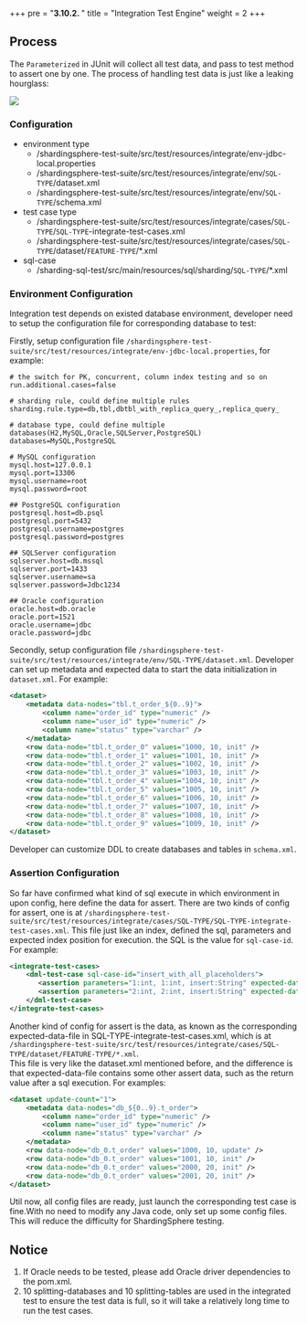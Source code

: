 +++
pre = "<b>3.10.2. </b>"
title = "Integration Test Engine"
weight = 2
+++

## Process
The `Parameterized` in JUnit will collect all test data, and pass to test method to assert one by one. The process of handling test data is just like a leaking hourglass:

![](https://shardingsphere.apache.org/document/current/img/test-engine/integration-test.jpg)

### Configuration
 
  - environment type
    - /shardingsphere-test-suite/src/test/resources/integrate/env-jdbc-local.properties
    - /shardingsphere-test-suite/src/test/resources/integrate/env/`SQL-TYPE`/dataset.xml
    - /shardingsphere-test-suite/src/test/resources/integrate/env/`SQL-TYPE`/schema.xml
  - test case type
    - /shardingsphere-test-suite/src/test/resources/integrate/cases/`SQL-TYPE`/`SQL-TYPE`-integrate-test-cases.xml
    - /shardingsphere-test-suite/src/test/resources/integrate/cases/`SQL-TYPE`/dataset/`FEATURE-TYPE`/*.xml
  - sql-case 
    - /sharding-sql-test/src/main/resources/sql/sharding/`SQL-TYPE`/*.xml

### Environment Configuration

Integration test depends on existed database environment, developer need to setup the configuration file for corresponding database to test: 

Firstly, setup configuration file `/shardingsphere-test-suite/src/test/resources/integrate/env-jdbc-local.properties`, for example: 

```properties
# the switch for PK, concurrent, column index testing and so on
run.additional.cases=false

# sharding rule, could define multiple rules
sharding.rule.type=db,tbl,dbtbl_with_replica_query_,replica_query_

# database type, could define multiple databases(H2,MySQL,Oracle,SQLServer,PostgreSQL)
databases=MySQL,PostgreSQL

# MySQL configuration
mysql.host=127.0.0.1
mysql.port=13306
mysql.username=root
mysql.password=root

## PostgreSQL configuration
postgresql.host=db.psql
postgresql.port=5432
postgresql.username=postgres
postgresql.password=postgres

## SQLServer configuration
sqlserver.host=db.mssql
sqlserver.port=1433
sqlserver.username=sa
sqlserver.password=Jdbc1234

## Oracle configuration
oracle.host=db.oracle
oracle.port=1521
oracle.username=jdbc
oracle.password=jdbc
```

Secondly, setup configuration file `/shardingsphere-test-suite/src/test/resources/integrate/env/SQL-TYPE/dataset.xml`. 
Developer can set up metadata and expected data to start the data initialization in `dataset.xml`. For example: 

```xml
<dataset>
    <metadata data-nodes="tbl.t_order_${0..9}">
        <column name="order_id" type="numeric" />
        <column name="user_id" type="numeric" />
        <column name="status" type="varchar" />
    </metadata>
    <row data-node="tbl.t_order_0" values="1000, 10, init" />
    <row data-node="tbl.t_order_1" values="1001, 10, init" />
    <row data-node="tbl.t_order_2" values="1002, 10, init" />
    <row data-node="tbl.t_order_3" values="1003, 10, init" />
    <row data-node="tbl.t_order_4" values="1004, 10, init" />
    <row data-node="tbl.t_order_5" values="1005, 10, init" />
    <row data-node="tbl.t_order_6" values="1006, 10, init" />
    <row data-node="tbl.t_order_7" values="1007, 10, init" />
    <row data-node="tbl.t_order_8" values="1008, 10, init" />
    <row data-node="tbl.t_order_9" values="1009, 10, init" />
</dataset>
```

Developer can customize DDL to create databases and tables in `schema.xml`.

### Assertion Configuration

So far have confirmed what kind of sql execute in which environment in upon config, here define the data for assert.
There are two kinds of config for assert, one is at `/shardingsphere-test-suite/src/test/resources/integrate/cases/SQL-TYPE/SQL-TYPE-integrate-test-cases.xml`.
This file just like an index, defined the sql, parameters and expected index position for execution. the SQL is the value for `sql-case-id`. For example: 

```xml
<integrate-test-cases>
    <dml-test-case sql-case-id="insert_with_all_placeholders">
       <assertion parameters="1:int, 1:int, insert:String" expected-data-file="insert_for_order_1.xml" />
       <assertion parameters="2:int, 2:int, insert:String" expected-data-file="insert_for_order_2.xml" />
    </dml-test-case>
</integrate-test-cases>
```

Another kind of config for assert is the data, as known as the corresponding expected-data-file in SQL-TYPE-integrate-test-cases.xml, which is at `/shardingsphere-test-suite/src/test/resources/integrate/cases/SQL-TYPE/dataset/FEATURE-TYPE/*.xml`.  
This file is very like the dataset.xml mentioned before, and the difference is that expected-data-file contains some other assert data, such as the return value after a sql execution. For examples:  

```xml
<dataset update-count="1">
    <metadata data-nodes="db_${0..9}.t_order">
        <column name="order_id" type="numeric" />
        <column name="user_id" type="numeric" />
        <column name="status" type="varchar" />
    </metadata>
    <row data-node="db_0.t_order" values="1000, 10, update" />
    <row data-node="db_0.t_order" values="1001, 10, init" />
    <row data-node="db_0.t_order" values="2000, 20, init" />
    <row data-node="db_0.t_order" values="2001, 20, init" />
</dataset>
```
Util now, all config files are ready, just launch the corresponding test case is fine.With no need to modify any Java code, only set up some config files.
This will reduce the difficulty for ShardingSphere testing.

## Notice

1. If Oracle needs to be tested, please add Oracle driver dependencies to the pom.xml.
1. 10 splitting-databases and 10 splitting-tables are used in the integrated test to ensure the test data is full, so it will take a relatively long time to run the test cases.
